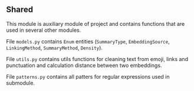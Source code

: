 ## Shared

This module is auxiliary module of project and contains functions that are used in several other modules.

File `models.py` contains `Enum` entities (`SummaryType`, `EmbeddingSource`, `LinkingMethod`, `SummaryMethod`, `Density`).

File `utils.py` contains utils functions for cleaning text from emoji, links and punctuation and calculation distance between two embeddings.

File `patterns.py` contains all patters for regular expressions used in submodule.